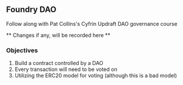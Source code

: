 ## Foundry DAO

Follow along with Pat Collins's Cyfrin Updraft DAO governance course

** Changes if any, will be recorded here **

### Objectives

1. Build a contract controlled by a DAO
2. Every transaction will need to be voted on
3. Utilizing the ERC20 model for voting (although this is a bad model)
